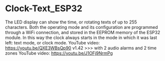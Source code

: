 # Clock-Text_ESP32
The LED display can show the time, or rotating texts of up to 255 characters. Both the operating mode and its configuration are programmed through a WiFi connection, and stored in the EEPROM memory of the ESP32 module. In this way the clock always starts in the mode in which it was last left: text mode, or clock mode.
YouTube video: https://youtu.be/QXE3WBsQp90
v1.42 >>> with 2 audio alarms and 2 time zones
YouTube video: https://youtu.be/J1OFj9NrmPg
